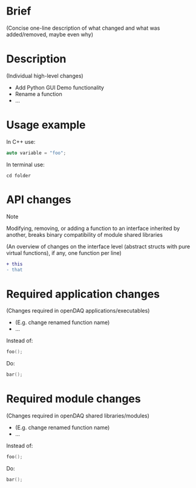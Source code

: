# Brief

(Concise one-line description of what changed and what was added/removed, maybe even why)



# Description

(Individual high-level changes)

- Add Python GUI Demo functionality
- Rename a function
- ...

# Usage example

In C++ use:

```cpp
auto variable = "foo";
```

In terminal use:

```shell
cd folder
```

# API changes

> [!NOTE]
> Modifying, removing, or adding a function to an interface inherited by another, breaks binary compatibility of module shared libraries

(An overview of changes on the interface level (abstract structs with pure virtual functions), if any, one function per line)

```diff
+ this
- that
```

# Required application changes

(Changes required in openDAQ applications/executables)

- (E.g. change renamed function name)
- ...

Instead of:

```cpp
foo();
```

Do:

```cpp
bar();
```

# Required module changes

(Changes required in openDAQ shared libraries/modules)

- (E.g. change renamed function name)
- ...

Instead of:

```cpp
foo();
```

Do:

```cpp
bar();
```
